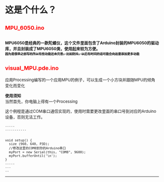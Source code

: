 # 这是个什么？
## <font color=red size=4>MPU_6050.ino</font>
<font size=2>MPU6050是经典的一款陀螺仪，这个文件里面包含了Arduino封装的MPU6050的驱动库，并且封装成了MPU6050类，使用起来较为方便。</font>  
<font size=1>~~因为是很早之前写的所以有些功能还未完善，比如防抖，以后有时间的话可能会向这里添加更多功能~~
</font>
---
## <font color=red size=4>visual_MPU.pde.ino</font>
<font size=2>应用Processing编写的一个应用MPU的例子，可以生成一个小方块并跟随MPU的倾角变化而变化

**使用须知**  
当然首先，你电脑上得有一个Processing  

这个例程是通过COM串口通信实现的，使用时需要更改里面的串口号到对应的Arduino设备，否则无法工作。
```Processing
.....
...........


void setup() {
  size (960, 640, P3D);
  //修改这里的COM8到你的Arduino串口
  myPort = new Serial(this, "COM8", 9600);
  myPort.bufferUntil('\n');
}
.....
...
..
```
</font>

---